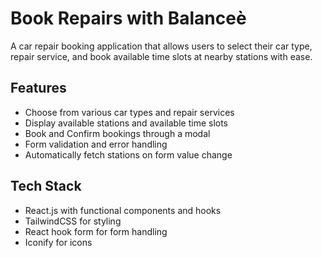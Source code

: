 # Book Repairs with Balanceè

A car repair booking application that allows users to select their car type, repair service, and book available time slots at nearby stations with ease.

## Features

- Choose from various car types and repair services
- Display available stations and available time slots
- Book and Confirm bookings through a modal
- Form validation and error handling
- Automatically fetch stations on form value change

## Tech Stack

- React.js with functional components and hooks
- TailwindCSS for styling
- React hook form for form handling
- Iconify for icons
